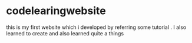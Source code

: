 # codelearingwebsite
this is my first website which i developed by referring  some tutorial . I also learned to  create and also learned quite a things 
